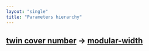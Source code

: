 ```yaml
---
layout: "single"
title: "Parameters hierarchy"
---
```

<!--this is a generated file-->

## [twin cover number](../MUnHA0) → [modular-width](../4bj71L)
